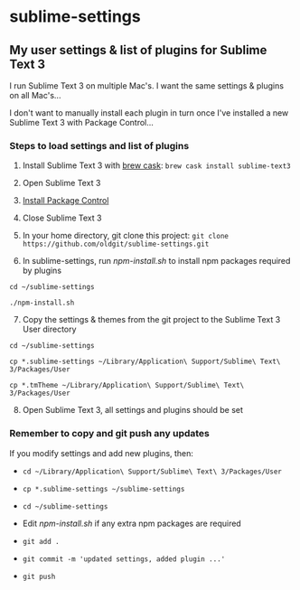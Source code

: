 # sublime-settings

## My user settings &amp; list of plugins for Sublime Text 3

I run Sublime Text 3 on multiple Mac's.
I want the same settings & plugins on all Mac's...

I don't want to manually install each plugin in turn once I've installed a new Sublime Text 3 with Package Control...

### Steps to load settings and list of plugins

1. Install Sublime Text 3 with [brew cask](https://github.com/caskroom/homebrew-cask):
`brew cask install sublime-text3 `

2. Open Sublime Text 3

3. [Install Package Control](https://packagecontrol.io/installation)

4. Close Sublime Text 3

5. In your home directory, git clone this project: `git clone https://github.com/oldgit/sublime-settings.git`

6. In sublime-settings, run *npm-install.sh* to install npm packages required by plugins

  `cd ~/sublime-settings`

  `./npm-install.sh`

7. Copy the settings & themes from the git project to the Sublime Text 3 User directory

  `cd ~/sublime-settings`

  `cp *.sublime-settings ~/Library/Application\ Support/Sublime\ Text\ 3/Packages/User`

  `cp *.tmTheme ~/Library/Application\ Support/Sublime\ Text\ 3/Packages/User`

8. Open Sublime Text 3, all settings and plugins should be set

### Remember to copy and git push any updates

If you modify settings and add new plugins, then:

* `cd ~/Library/Application\ Support/Sublime\ Text\ 3/Packages/User`

* `cp *.sublime-settings ~/sublime-settings`

* `cd ~/sublime-settings`

*  Edit *npm-install.sh* if any extra npm packages are required

* `git add .`

* `git commit -m 'updated settings, added plugin ...'`

* `git push`
